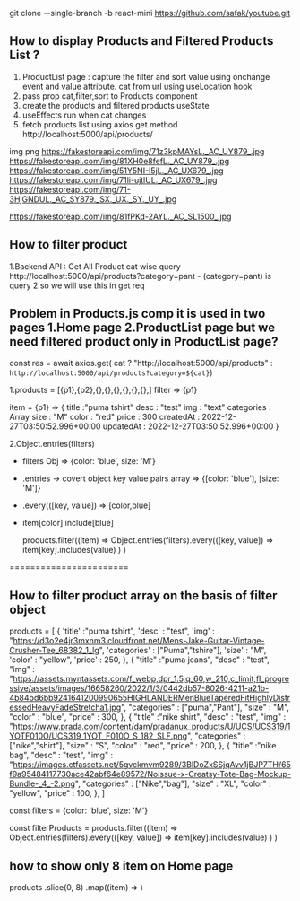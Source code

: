 git clone --single-branch -b react-mini https://github.com/safak/youtube.git

## How to display Products and Filtered Products List ?
1. ProductList page :  capture the filter and sort value using onchange event and value attribute. cat from url using useLocation 
hook
2. pass prop cat,filter,sort to Products component 
3. create the products and filtered products useState
4. useEffects run when cat changes
5. fetch products list using axios get method http://localhost:5000/api/products/

img png
https://fakestoreapi.com/img/71z3kpMAYsL._AC_UY879_.jpg
https://fakestoreapi.com/img/81XH0e8fefL._AC_UY879_.jpg
https://fakestoreapi.com/img/51Y5NI-I5jL._AC_UX679_.jpg
https://fakestoreapi.com/img/71li-ujtlUL._AC_UX679_.jpg
https://fakestoreapi.com/img/71-3HjGNDUL._AC_SY879._SX._UX._SY._UY_.jpg

https://fakestoreapi.com/img/81fPKd-2AYL._AC_SL1500_.jpg



## How to filter product 
1.Backend API : Get All Product cat wise query - http://localhost:5000/api/products?category=pant - (category=pant) is query 
2.so we will use this in get req

## Problem in Products.js comp it is used in two pages 1.Home page 2.ProductList page but we need filtered product only in ProductList page?
 const res = await axios.get(
          cat ? "http://localhost:5000/api/products" :
          `http://localhost:5000/api/products?category=${cat}`)







1.products = [{p1},{p2},{},{},{},{},{},{},] filter => {p1} 

 item = {p1} => {
         title :"puma tshirt"
         desc : "test"
         img : "text"
         categories : Array
         size : "M"
         color : "red"
         price : 300
         createdAt : 2022-12-27T03:50:52.996+00:00
         updatedAt : 2022-12-27T03:50:52.996+00:00
         }

2.Object.entries(filters) 
   - filters Obj => {color: 'blue', size: 'M'}
   - .entries -> covert object key value pairs array =>
    {[color: 'blue'], [size: 'M']}
   - .every(([key, value]) => [color,blue]
   - item[color].include[blue]
      
      products.filter((item) =>
          Object.entries(filters).every(([key, value]) =>
            item[key].includes(value)
          )
        )

=======================

## How to filter product array on the basis of filter object

products = [
    {
        'title' :"puma tshirt",
        'desc' : "test",
        'img' : "https://d3o2e4jr3mxnm3.cloudfront.net/Mens-Jake-Guitar-Vintage-Crusher-Tee_68382_1_lg",
        'categories' : ["Puma","tshire"],
        'size' : "M",
        'color' : "yellow",
        'price' : 250,
    },
    {
        "title" :"puma jeans",
        "desc" : "test",
        "img" : "https://assets.myntassets.com/f_webp,dpr_1.5,q_60,w_210,c_limit,fl_progressive/assets/images/16658260/2022/1/3/0442db57-8026-4211-a21b-4b84bd6bb9241641200990655HIGHLANDERMenBlueTaperedFitHighlyDistressedHeavyFadeStretcha1.jpg",
        "categories" : ["puma","Pant"],
        "size" : "M",
        "color" : "blue",
        "price" : 300,
    },
     {
        "title" :"nike shirt",
        "desc" : "test",
        "img" : "https://www.prada.com/content/dam/pradanux_products/U/UCS/UCS319/1YOTF010O/UCS319_1YOT_F010O_S_182_SLF.png",
        "categories" : ["nike","shirt"],
        "size" : "S",
        "color" : "red",
        "price" : 200,
    },
     {
        "title" :"nike bag",
        "desc" : "test",
        "img" : "https://images.ctfassets.net/5gvckmvm9289/3BlDoZxSSjqAvv1jBJP7TH/65f9a95484117730ace42abf64e89572/Noissue-x-Creatsy-Tote-Bag-Mockup-Bundle-_4_-2.png",
        "categories" : ["Nike","bag"],
        "size" : "XL",
        "color" : "yellow",
        "price" : 100,
    },
   ]

const filters = {color: 'blue', size: 'M'}

const filterProducts = products.filter((item) =>
Object.entries(filters).every(([key, value]) =>
  item[key].includes(value)
)
)

## how to show only 8 item on Home page
products
      .slice(0, 8)
      .map((item) => <Product item={item} key={item.id} />)


